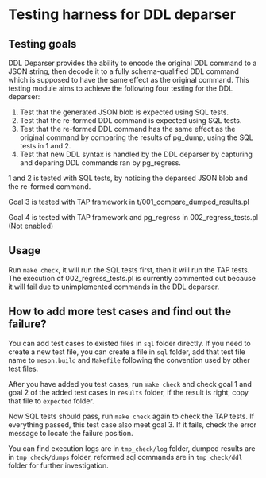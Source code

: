 # Testing harness for DDL deparser

## Testing goals

DDL Deparser provides the ability to encode the original DDL command to a JSON string, then decode it to a fully schema-qualified DDL command which is supposed to have the same effect as the original command. This testing module aims to achieve the following four testing for the DDL deparser:

1. Test that the generated JSON blob is expected using SQL tests.
2. Test that the re-formed DDL command is expected using SQL tests.
3. Test	that the re-formed DDL command has the same effect as the original command
   by comparing	the results of pg_dump,	using the SQL tests in 1 and 2.
4. Test	that new DDL syntax is handled by the DDL deparser by capturing and deparing
   DDL commands	ran by pg_regress.

1 and 2 is tested with SQL tests, by noticing the deparsed JSON blob and the re-formed command.

Goal 3 is tested with TAP framework in t/001_compare_dumped_results.pl

Goal 4 is tested with TAP framework and pg_regress in 002_regress_tests.pl (Not enabled)

## Usage

Run `make check`, it will run the SQL tests first, then it will run the TAP tests. The execution of 002_regress_tests.pl is currently commented out because it will fail due to unimplemented commands in the DDL deparser.

## How to add more test cases and find out the failure?

You can add test cases to existed files in `sql` folder directly. If you need to create a new test file, you can create a file in `sql` folder, add that test file name to `meson.build` and `Makefile` following the convention used by other test files.

After you have added you test cases, run `make check` and check goal 1 and goal 2 of the added test cases in `results` folder, if the result is right, copy that file to `expected` folder.

Now SQL tests should pass, run `make check` again to check the TAP tests. If everything passed, this test case also meet goal 3. If it fails, check the error message to locate the failure position. 

You can find execution logs are in `tmp_check/log` folder, dumped results are in `tmp_check/dumps` folder, reformed sql commands are in `tmp_check/ddl` folder for further investigation.






